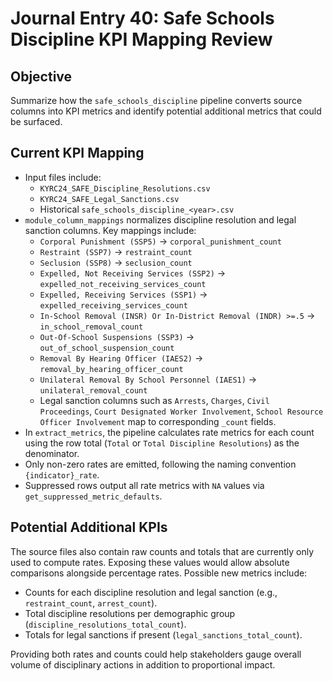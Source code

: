 # Journal Entry 40: Safe Schools Discipline KPI Mapping Review

## Objective
Summarize how the `safe_schools_discipline` pipeline converts source columns into KPI metrics and identify potential additional metrics that could be surfaced.

## Current KPI Mapping
- Input files include:
  - `KYRC24_SAFE_Discipline_Resolutions.csv`
  - `KYRC24_SAFE_Legal_Sanctions.csv`
  - Historical `safe_schools_discipline_<year>.csv`
- `module_column_mappings` normalizes discipline resolution and legal sanction columns. Key mappings include:
  - `Corporal Punishment (SSP5)` → `corporal_punishment_count`
  - `Restraint (SSP7)` → `restraint_count`
  - `Seclusion (SSP8)` → `seclusion_count`
  - `Expelled, Not Receiving Services (SSP2)` → `expelled_not_receiving_services_count`
  - `Expelled, Receiving Services (SSP1)` → `expelled_receiving_services_count`
  - `In-School Removal (INSR) Or In-District Removal (INDR) >=.5` → `in_school_removal_count`
  - `Out-Of-School Suspensions (SSP3)` → `out_of_school_suspension_count`
  - `Removal By Hearing Officer (IAES2)` → `removal_by_hearing_officer_count`
  - `Unilateral Removal By School Personnel (IAES1)` → `unilateral_removal_count`
  - Legal sanction columns such as `Arrests`, `Charges`, `Civil Proceedings`, `Court Designated Worker Involvement`, `School Resource Officer Involvement` map to corresponding `_count` fields.
- In `extract_metrics`, the pipeline calculates rate metrics for each count using the row total (`Total` or `Total Discipline Resolutions`) as the denominator.
- Only non-zero rates are emitted, following the naming convention `{indicator}_rate`.
- Suppressed rows output all rate metrics with `NA` values via `get_suppressed_metric_defaults`.

## Potential Additional KPIs
The source files also contain raw counts and totals that are currently only used to compute rates. Exposing these values would allow absolute comparisons alongside percentage rates. Possible new metrics include:
- Counts for each discipline resolution and legal sanction (e.g., `restraint_count`, `arrest_count`).
- Total discipline resolutions per demographic group (`discipline_resolutions_total_count`).
- Totals for legal sanctions if present (`legal_sanctions_total_count`).

Providing both rates and counts could help stakeholders gauge overall volume of disciplinary actions in addition to proportional impact.

